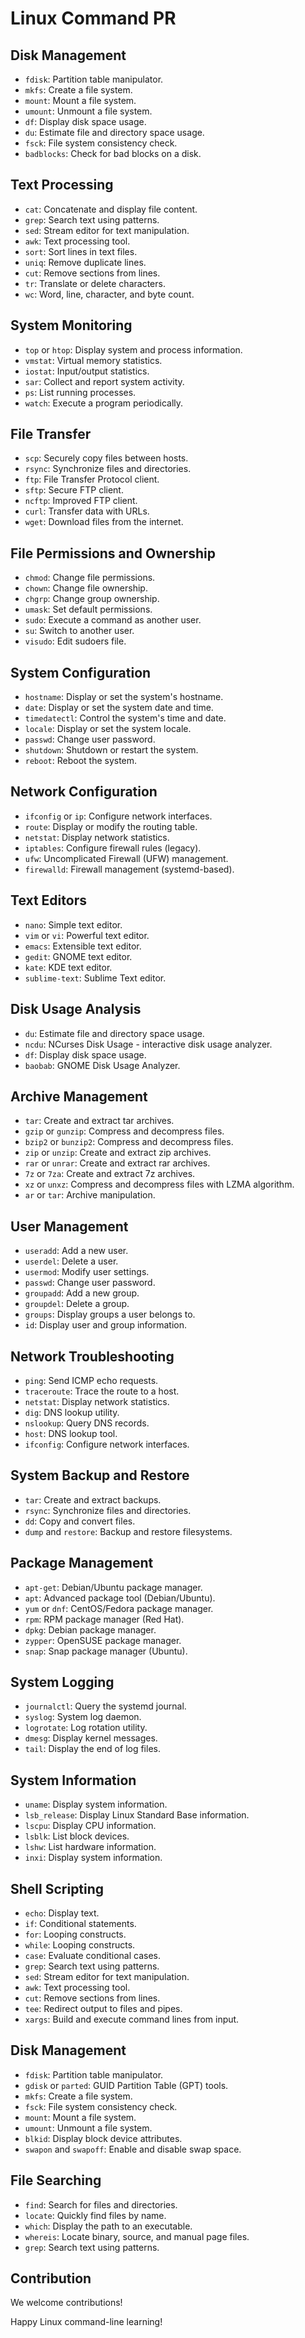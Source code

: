 # Linux Command PR

## Disk Management
- `fdisk`: Partition table manipulator.
- `mkfs`: Create a file system.
- `mount`: Mount a file system.
- `umount`: Unmount a file system.
- `df`: Display disk space usage.
- `du`: Estimate file and directory space usage.
- `fsck`: File system consistency check.
- `badblocks`: Check for bad blocks on a disk.

## Text Processing
- `cat`: Concatenate and display file content.
- `grep`: Search text using patterns.
- `sed`: Stream editor for text manipulation.
- `awk`: Text processing tool.
- `sort`: Sort lines in text files.
- `uniq`: Remove duplicate lines.
- `cut`: Remove sections from lines.
- `tr`: Translate or delete characters.
- `wc`: Word, line, character, and byte count.

## System Monitoring
- `top` or `htop`: Display system and process information.
- `vmstat`: Virtual memory statistics.
- `iostat`: Input/output statistics.
- `sar`: Collect and report system activity.
- `ps`: List running processes.
- `watch`: Execute a program periodically.

## File Transfer
- `scp`: Securely copy files between hosts.
- `rsync`: Synchronize files and directories.
- `ftp`: File Transfer Protocol client.
- `sftp`: Secure FTP client.
- `ncftp`: Improved FTP client.
- `curl`: Transfer data with URLs.
- `wget`: Download files from the internet.

## File Permissions and Ownership
- `chmod`: Change file permissions.
- `chown`: Change file ownership.
- `chgrp`: Change group ownership.
- `umask`: Set default permissions.
- `sudo`: Execute a command as another user.
- `su`: Switch to another user.
- `visudo`: Edit sudoers file.

## System Configuration
- `hostname`: Display or set the system's hostname.
- `date`: Display or set the system date and time.
- `timedatectl`: Control the system's time and date.
- `locale`: Display or set the system locale.
- `passwd`: Change user password.
- `shutdown`: Shutdown or restart the system.
- `reboot`: Reboot the system.

## Network Configuration
- `ifconfig` or `ip`: Configure network interfaces.
- `route`: Display or modify the routing table.
- `netstat`: Display network statistics.
- `iptables`: Configure firewall rules (legacy).
- `ufw`: Uncomplicated Firewall (UFW) management.
- `firewalld`: Firewall management (systemd-based).

## Text Editors
- `nano`: Simple text editor.
- `vim` or `vi`: Powerful text editor.
- `emacs`: Extensible text editor.
- `gedit`: GNOME text editor.
- `kate`: KDE text editor.
- `sublime-text`: Sublime Text editor.

## Disk Usage Analysis
- `du`: Estimate file and directory space usage.
- `ncdu`: NCurses Disk Usage - interactive disk usage analyzer.
- `df`: Display disk space usage.
- `baobab`: GNOME Disk Usage Analyzer.

## Archive Management
- `tar`: Create and extract tar archives.
- `gzip` or `gunzip`: Compress and decompress files.
- `bzip2` or `bunzip2`: Compress and decompress files.
- `zip` or `unzip`: Create and extract zip archives.
- `rar` or `unrar`: Create and extract rar archives.
- `7z` or `7za`: Create and extract 7z archives.
- `xz` or `unxz`: Compress and decompress files with LZMA algorithm.
- `ar` or `tar`: Archive manipulation.

## User Management
- `useradd`: Add a new user.
- `userdel`: Delete a user.
- `usermod`: Modify user settings.
- `passwd`: Change user password.
- `groupadd`: Add a new group.
- `groupdel`: Delete a group.
- `groups`: Display groups a user belongs to.
- `id`: Display user and group information.

## Network Troubleshooting
- `ping`: Send ICMP echo requests.
- `traceroute`: Trace the route to a host.
- `netstat`: Display network statistics.
- `dig`: DNS lookup utility.
- `nslookup`: Query DNS records.
- `host`: DNS lookup tool.
- `ifconfig`: Configure network interfaces.

## System Backup and Restore
- `tar`: Create and extract backups.
- `rsync`: Synchronize files and directories.
- `dd`: Copy and convert files.
- `dump` and `restore`: Backup and restore filesystems.

## Package Management
- `apt-get`: Debian/Ubuntu package manager.
- `apt`: Advanced package tool (Debian/Ubuntu).
- `yum` or `dnf`: CentOS/Fedora package manager.
- `rpm`: RPM package manager (Red Hat).
- `dpkg`: Debian package manager.
- `zypper`: OpenSUSE package manager.
- `snap`: Snap package manager (Ubuntu).

## System Logging
- `journalctl`: Query the systemd journal.
- `syslog`: System log daemon.
- `logrotate`: Log rotation utility.
- `dmesg`: Display kernel messages.
- `tail`: Display the end of log files.

## System Information
- `uname`: Display system information.
- `lsb_release`: Display Linux Standard Base information.
- `lscpu`: Display CPU information.
- `lsblk`: List block devices.
- `lshw`: List hardware information.
- `inxi`: Display system information.

## Shell Scripting
- `echo`: Display text.
- `if`: Conditional statements.
- `for`: Looping constructs.
- `while`: Looping constructs.
- `case`: Evaluate conditional cases.
- `grep`: Search text using patterns.
- `sed`: Stream editor for text manipulation.
- `awk`: Text processing tool.
- `cut`: Remove sections from lines.
- `tee`: Redirect output to files and pipes.
- `xargs`: Build and execute command lines from input.

## Disk Management
- `fdisk`: Partition table manipulator.
- `gdisk` or `parted`: GUID Partition Table (GPT) tools.
- `mkfs`: Create a file system.
- `fsck`: File system consistency check.
- `mount`: Mount a file system.
- `umount`: Unmount a file system.
- `blkid`: Display block device attributes.
- `swapon` and `swapoff`: Enable and disable swap space.

## File Searching
- `find`: Search for files and directories.
- `locate`: Quickly find files by name.
- `which`: Display the path to an executable.
- `whereis`: Locate binary, source, and manual page files.
- `grep`: Search text using patterns.


## Contribution
We welcome contributions!

Happy Linux command-line learning!
